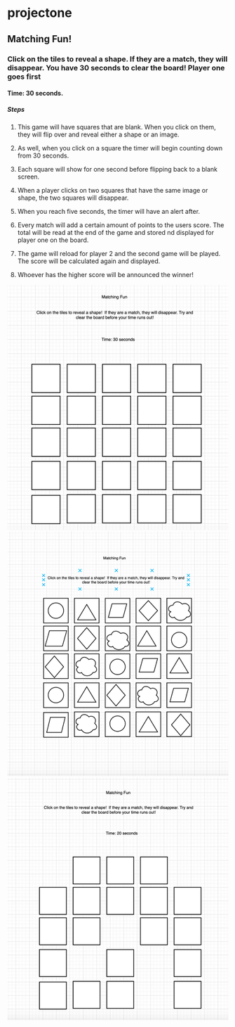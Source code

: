 # projectone

## Matching Fun!


### Click on the tiles to reveal a shape. If they are a match, they will disappear. You have 30 seconds to clear the board! Player one goes first

#### Time: 30 seconds.

##### Steps

1. This game will have squares that are blank. When you click on them, they will flip over and reveal either a shape or an image. 

2. As well, when you click on a square the timer will begin counting down from 30 seconds. 

3. Each square will show for one second before flipping back to a blank screen. 

4. When a player clicks on two squares that have the same image or shape, the two squares will disappear. 

5. When you reach five seconds, the timer will have an alert after. 

6. Every match will add a certain amount of points to the users score. The total will be read at the end of the game and stored nd displayed for player one on the board. 

7. The game will reload for player 2 and the second game will be played. The score will be calculated again and displayed. 

8. Whoever has the higher score will be announced the winner!





![start](img/stepOne.png)
![start](img/step2.png)
![start](img/step.png)





